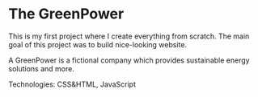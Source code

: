 # The GreenPower

This is my first project where I create everything from scratch.
The main goal of this project was to build nice-looking website.

A GreenPower is a fictional company which provides sustainable energy solutions and more.

Technologies: CSS&HTML, JavaScript
